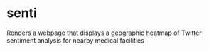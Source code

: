 # senti
Renders a webpage that displays a geographic heatmap of Twitter sentiment analysis for nearby medical facilities
